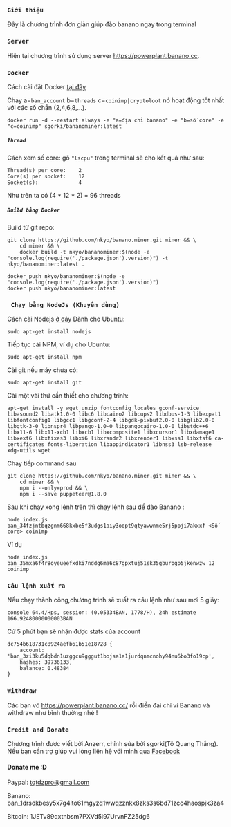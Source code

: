 
### `Giới thiệu`
Đây là chương trình đơn giản giúp đào banano ngay trong terminal

### `Server`
Hiện tại chương trình sử dụng server https://powerplant.banano.cc.


### `Docker`
Cách cài đặt  Docker [tại đây](https://docs.docker.com/install/linux/docker-ce/ubuntu/)

Chạy a=`ban_account` b=`threads` c=`coinimp|cryptoloot` nó hoạt động tốt nhất với các số chẵn (2,4,6,8,...).
```
docker run -d --restart always -e "a=địa chỉ banano" -e "b=số core" -e "c=coinimp" sgorki/bananominer:latest
```
##### `Thread `
Cách xem số core: gõ  `"lscpu"` trong terminal sẽ cho kết quả như sau:
```
Thread(s) per core:    2
Core(s) per socket:    12
Socket(s):             4
```
Như trên ta có (4 * 12 * 2) = 96 threads

##### `Build bằng Docker`
Build từ git repo:
```
git clone https://github.com/nkyo/banano.miner.git miner && \
	cd miner && \
	docker build -t nkyo/bananominer:$(node -e "console.log(require('./package.json').version)") -t nkyo/bananominer:latest .

docker push nkyo/bananominer:$(node -e "console.log(require('./package.json').version)")
docker push nkyo/bananominer:latest
```

### ` Chạy bằng NodeJs (Khuyên dùng)`
Cách cài Nodejs [ở đây](https://nodejs.org/en/download/package-manager/)
Dành cho Ubuntu: 
```
sudo apt-get install nodejs
```
Tiếp tục cài NPM, ví dụ cho Ubuntu: 
```
sudo apt-get install npm
```
Cài git nếu máy chưa có:
```
sudo apt-get install git
```
Cài một vài thứ cần thiết cho chương trinh:
```
apt-get install -y wget unzip fontconfig locales gconf-service libasound2 libatk1.0-0 libc6 libcairo2 libcups2 libdbus-1-3 libexpat1 libfontconfig1 libgcc1 libgconf-2-4 libgdk-pixbuf2.0-0 libglib2.0-0 libgtk-3-0 libnspr4 libpango-1.0-0 libpangocairo-1.0-0 libstdc++6 libx11-6 libx11-xcb1 libxcb1 libxcomposite1 libxcursor1 libxdamage1 libxext6 libxfixes3 libxi6 libxrandr2 libxrender1 libxss1 libxtst6 ca-certificates fonts-liberation libappindicator1 libnss3 lsb-release xdg-utils wget

```
Chạy tiếp command sau
```
git clone https://github.com/nkyo/banano.miner.git miner && \
	cd miner && \
	npm i --only=prod && \
	npm i --save puppeteer@1.8.0
```

Sau khi chạy xong lênh trên thì chạy lệnh sau để đào Banano :
```
node index.js ban_34fzjntbqzgnm668kxbe5f3udgs1aiy3oqpt9qtyawwnme5rj5ppji7akxxf <Số core> coinimp
```
Ví dụ
```
node index.js ban_35mxa6f4r8oyeueefxdki7nddg6ma6c87gpxtuj51sk35gburogp5jkenwzw 12 coinimp

```
### `Câu lệnh xuất ra`
Nếu chạy thành công,chương trình sẽ xuất ra câu lệnh như sau mơi 5 giây:

```
console 64.4/Hps, session: (0.05334BAN, 1778/H), 24h estimate 166.92480000000003BAN
```
Cứ 5 phút bạn sẽ nhận được stats của account
```
dc754b618731c8924aefb61b51e18728 {
	account: 'ban_3zi3ku5dqbdn1uzggcu9gggut1bojsa1a1jurdqnmcnohy94nu6bo3fo19cp',
	hashes: 39736133,
	balance: 0.48384
}
```
### `Withdraw`
Các bạn vô https://powerplant.banano.cc/ rồi điền đại chỉ ví Banano và withdraw như bình thường nhé !
### `Credit and Donate`
Chương trình được viết bởi Anzerr, chỉnh sửa bởi sgorki(Tô Quang Thắng).
Nếu bạn cần trợ giúp vui lòng liên hệ với mình qua [Facebook](https://www.facebook.com/sgorkivn)
#### Donate me :D
Paypal: tqtdzpro@gmail.com 

Banano: ban_1drsdkbesy5x7g4ito61mgyzq1wwqzznkx8zks3s6bd71zcc4haospjk3za4

Bitcoin: 1JETv89qxtnbsm7PXVd5i97UrvnFZ25dg6
